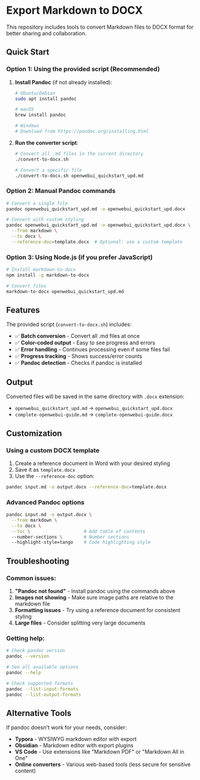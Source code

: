 # Export Markdown to DOCX

This repository includes tools to convert Markdown files to DOCX format for better sharing and collaboration.

## Quick Start

### Option 1: Using the provided script (Recommended)

1. **Install Pandoc** (if not already installed):
   ```bash
   # Ubuntu/Debian
   sudo apt install pandoc
   
   # macOS
   brew install pandoc
   
   # Windows
   # Download from https://pandoc.org/installing.html
   ```

2. **Run the converter script**:
   ```bash
   # Convert all .md files in the current directory
   ./convert-to-docx.sh
   
   # Convert a specific file
   ./convert-to-docx.sh openwebui_quickstart_upd.md
   ```

### Option 2: Manual Pandoc commands

```bash
# Convert a single file
pandoc openwebui_quickstart_upd.md -o openwebui_quickstart_upd.docx

# Convert with custom styling
pandoc openwebui_quickstart_upd.md -o openwebui_quickstart_upd.docx \
  --from markdown \
  --to docx \
  --reference-doc=template.docx  # Optional: use a custom template
```

### Option 3: Using Node.js (if you prefer JavaScript)

```bash
# Install markdown-to-docx
npm install -g markdown-to-docx

# Convert files
markdown-to-docx openwebui_quickstart_upd.md
```

## Features

The provided script (`convert-to-docx.sh`) includes:

- ✅ **Batch conversion** - Convert all .md files at once
- ✅ **Color-coded output** - Easy to see progress and errors
- ✅ **Error handling** - Continues processing even if some files fail
- ✅ **Progress tracking** - Shows success/error counts
- ✅ **Pandoc detection** - Checks if pandoc is installed

## Output

Converted files will be saved in the same directory with `.docx` extension:
- `openwebui_quickstart_upd.md` → `openwebui_quickstart_upd.docx`
- `complete-openwebui-guide.md` → `complete-openwebui-guide.docx`

## Customization

### Using a custom DOCX template

1. Create a reference document in Word with your desired styling
2. Save it as `template.docx`
3. Use the `--reference-doc` option:

```bash
pandoc input.md -o output.docx --reference-doc=template.docx
```

### Advanced Pandoc options

```bash
pandoc input.md -o output.docx \
  --from markdown \
  --to docx \
  --toc \                    # Add table of contents
  --number-sections \        # Number sections
  --highlight-style=tango    # Code highlighting style
```

## Troubleshooting

### Common issues:

1. **"Pandoc not found"** - Install pandoc using the commands above
2. **Images not showing** - Make sure image paths are relative to the markdown file
3. **Formatting issues** - Try using a reference document for consistent styling
4. **Large files** - Consider splitting very large documents

### Getting help:

```bash
# Check pandoc version
pandoc --version

# See all available options
pandoc --help

# Check supported formats
pandoc --list-input-formats
pandoc --list-output-formats
```

## Alternative Tools

If pandoc doesn't work for your needs, consider:

- **Typora** - WYSIWYG markdown editor with export
- **Obsidian** - Markdown editor with export plugins
- **VS Code** - Use extensions like "Markdown PDF" or "Markdown All in One"
- **Online converters** - Various web-based tools (less secure for sensitive content) 